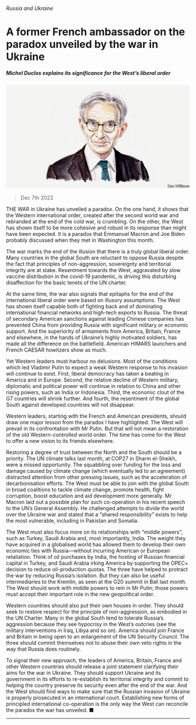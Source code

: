 ###### Russia and Ukraine

# A former French ambassador on the paradox unveiled by the war in Ukraine 

##### Michel Duclos explains its significance for the West’s liberal order 

![image](images/20221210_BID002.jpg) 

> Dec 7th 2022 

THE WAR in Ukraine has unveiled a paradox. On the one hand, it shows that the Western international order, created after the second world war and rebranded at the end of the cold war, is crumbling. On the other, the West has shown itself to be more cohesive and robust in its response than might have been expected. It is a paradox that Emmanuel Macron and Joe Biden probably discussed when they met in Washington this month.

The war marks the end of the illusion that there is a truly global liberal order. Many countries in the global South are reluctant to oppose Russia despite the fact that principles of non-aggression, sovereignty and territorial integrity are at stake. Resentment towards the West, aggravated by slow vaccine distribution in the covid-19 pandemic, is driving this disturbing disaffection for the basic tenets of the UN charter.

At the same time, the war also signals that epitaphs for the end of the international liberal order were based on illusory assumptions. The West has shown itself capable both of fighting back and of dominating international financial networks and high-tech exports to Russia. The threat of secondary American sanctions against leading Chinese companies has prevented China from providing Russia with significant military or economic support. And the superiority of armaments from America, Britain, France and elsewhere, in the hands of Ukraine’s highly motivated soldiers, has made all the difference on the battlefield. American HIMARS launchers and French CAESAR howitzers show as much.

Yet Western leaders must harbour no delusions. Most of the conditions which led Vladimir Putin to expect a weak Western response to his invasion will continue to exist. First, liberal democracy has taken a beating in America and in Europe. Second, the relative decline of Western military, diplomatic and political power will continue in relation to China and other rising powers, such as India or Indonesia. Third, the economic clout of the G7 countries will shrink further. And fourth, the resentment of the global South against developed countries will not disappear.

Western leaders, starting with the French and American presidents, should draw one major lesson from the paradox I have highlighted. The West will prevail in its  confrontation with Mr Putin. But that will not mean a restoration of the old Western-controlled world order. The time has come for the West to offer a new vision to its friends elsewhere. 

Restoring a degree of trust between the North and the South should be a priority. The UN climate talks last month, at COP27 in Sharm el-Sheikh, were a missed opportunity. The squabbling over funding for the loss and damage caused by climate change (which eventually led to an agreement) distracted attention from other pressing issues, such as the acceleration of decarbonisation efforts. The West must be able to join with the global South in broad coalitions to tackle climate change, promote health, fight corruption, boost education and aid development more generally. Mr Macron laid out a possible plan for such co-operation in his recent speech to the UN’s General Assembly. He challenged attempts to divide the world over the Ukraine war and stated that a “shared responsibility” exists to help the most vulnerable, including in Pakistan and Somalia. 

The West must also focus more on its relationships with “middle powers”, such as Turkey, Saudi Arabia and, most importantly, India. The weight they have acquired in a globalised world has allowed them to develop their own economic ties with Russia—without incurring American or European retaliation. Think of oil purchases by India, the hosting of Russian financial capital in Turkey, and Saudi Arabia irking America by supporting the OPEC+ decision to reduce oil-production quotas. The three have helped to protract the war by reducing Russia’s isolation. But they can also be useful intermediaries to the Kremlin, as seen at the G20 summit in Bali last month. The West should work with middle powers to rein in Mr Putin; those powers must accept their important role in the new geopolitical order. 

Western countries should also put their own houses in order. They should seek to restore respect for the principle of non-aggression, as embodied in the UN Charter. Many in the global South tend to tolerate Russia’s aggression because they see hypocrisy in the West’s outcries (see the military interventions in Iraq, Libya and so on). America should join France and Britain in being open to an enlargement of the UN Security Council. The three should commit themselves not to abuse their own veto rights in the way that Russia does routinely. 

To signal their new approach, the leaders of America, Britain, France and other Western countries should release a joint statement clarifying their aims for the war in Ukraine. They should support Ukraine and its government in its efforts to re-establish its territorial integrity and commit to helping the country preserve its security even after the end of the war. And the West should find ways to make sure that the Russian invasion of Ukraine is properly prosecuted in an international court. Establishing new forms of principled international co-operation is the only way the West can reconcile the paradox the war has unveiled. ■

_______________


